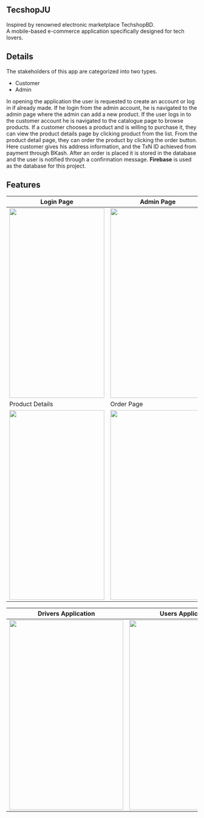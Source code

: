## TecshopJU
Inspired by renowned electronic marketplace TechshopBD. 
<br>
A mobile-based e-commerce application specifically designed for tech lovers.

## Details
The stakeholders of this app are categorized into two types. 
* Customer
* Admin

In opening the application the user is requested to create an account or log in if already made. If he login from the admin account, he is navigated to the admin page where the admin can add a new product. 
<be>
If the user logs in to the customer account he is navigated to the catalogue page to browse products. If a customer chooses a product and is willing to purchase it, they can view the product details page by clicking product from the list. From the product detail page, they can order the product by clicking the order button. Here customer gives his address information, and the TxN ID achieved from payment through BKash. After an order is placed it is stored in the database and the user is notified through a confirmation message. **Firebase** is used as the database for this project.
<br>

## Features

|Login Page|Admin Page|Catelog|
|----------|----------|-------|
|<img src="https://github.com/abdulmukit98/techshopJU-2022.2/assets/56398175/2fe2d809-3e5d-476e-9c62-d2b9ae8d34e7" width=250 height=500/>|<img src="https://github.com/abdulmukit98/techshopJU-2022.2/assets/56398175/74c27444-d9a2-464b-b174-4abe71c6ed6d" width=250 height=500/>|<img src="https://github.com/abdulmukit98/techshopJU-2022.2/assets/56398175/85a237e0-81f1-4300-95f4-92dfdf9c8ebb" width=250 height=500/>|
| Product Details | Order Page | . |
| <img src="https://github.com/abdulmukit98/techshopJU-2022.2/assets/56398175/1e4ed5e7-47f7-4363-88c2-4a7b895ac4bf" width=250 height=500/> | <img src="https://github.com/abdulmukit98/techshopJU-2022.2/assets/56398175/1ab6261d-9893-4faa-bc68-cfb6b0e241c5" width=250 height=500/> | . |

|Drivers Application |  Users Application|
|-------------------| -------------------|
| <img src="https://github.com/abdulmukit98/Flutter-Ambulance/assets/56398175/d33a889c-d16c-4d23-8deb-064f6f89f406" width="300" height="500" />   |<img src="https://github.com/abdulmukit98/Flutter-Ambulance/assets/56398175/86e1921c-ee25-4203-8575-93c60ae8dde3" width="300" height="500" /> |



